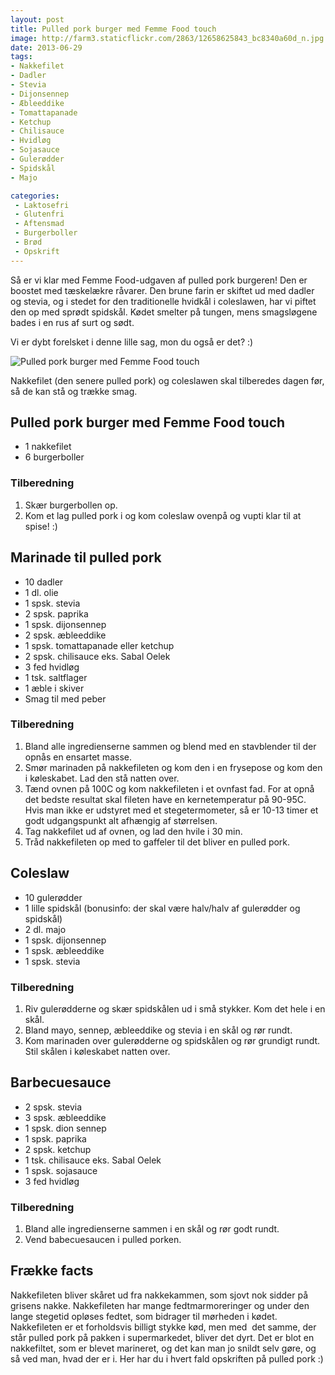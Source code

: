 ```yaml
---
layout: post
title: Pulled pork burger med Femme Food touch
image: http://farm3.staticflickr.com/2863/12658625843_bc8340a60d_n.jpg
date: 2013-06-29
tags:
- Nakkefilet
- Dadler
- Stevia
- Dijonsennep
- Æbleeddike
- Tomattapanade
- Ketchup
- Chilisauce
- Hvidløg
- Sojasauce
- Gulerødder
- Spidskål
- Majo

categories:
 - Laktosefri
 - Glutenfri
 - Aftensmad
 - Burgerboller
 - Brød
 - Opskrift
---
```

Så er vi klar med Femme Food-udgaven af pulled pork burgeren! Den er boostet med
tæskelækre råvarer. Den brune farin er skiftet ud med dadler og stevia, og i
stedet for den traditionelle hvidkål i coleslawen, har vi piftet den op med
sprødt spidskål.  Kødet smelter på tungen, mens smagsløgene bades i en rus af
surt og sødt.

Vi er dybt forelsket i denne lille sag, mon du også er det? :)

![Pulled pork burger med Femme Food touch](http://farm3.staticflickr.com/2863/12658625843_bc8340a60d.jpg)

Nakkefilet (den senere pulled pork) og coleslawen skal tilberedes dagen før, så
de kan stå og trække smag.

## Pulled pork burger med Femme Food touch
- 1 nakkefilet
- 6 burgerboller

### Tilberedning
1. Skær burgerbollen op.
2. Kom et lag pulled pork i og kom coleslaw ovenpå og vupti klar til at spise! :)

## Marinade til pulled pork
- 10 dadler
- 1 dl. olie
- 1 spsk. stevia
- 2 spsk. paprika
- 1 spsk. dijonsennep
- 2 spsk. æbleeddike
- 1 spsk. tomattapanade eller ketchup
- 2 spsk. chilisauce eks. Sabal Oelek
- 3 fed hvidløg
- 1 tsk. saltflager
- 1 æble i skiver
- Smag til med peber

### Tilberedning
1. Bland alle ingredienserne sammen og blend med en stavblender til der opnås en
   ensartet masse.
2. Smør marinaden på nakkefileten og kom den i en frysepose og kom den i
   køleskabet. Lad den stå natten over.
3. Tænd ovnen på 100C og kom nakkefileten i et ovnfast fad. For at opnå det
   bedste resultat skal fileten have en kernetemperatur på 90-95C. Hvis man ikke
   er udstyret med et stegetermometer, så er 10-13 timer et godt udgangspunkt alt
   afhængig af størrelsen.
4. Tag nakkefilet ud af ovnen, og lad den hvile i 30 min.
5. Tråd nakkefileten op med to gaffeler til det bliver en pulled pork.

## Coleslaw
- 10 gulerødder
- 1 lille spidskål (bonusinfo: der skal være halv/halv af gulerødder og
  spidskål)
- 2 dl. majo
- 1 spsk. dijonsennep
- 1 spsk. æbleeddike
- 1 spsk. stevia

### Tilberedning
1. Riv gulerødderne og skær spidskålen ud i små stykker. Kom det hele i en skål.
2. Bland mayo, sennep, æbleeddike og stevia i en skål og rør rundt.
3. Kom marinaden over gulerødderne og spidskålen og rør grundigt rundt. Stil
   skålen i køleskabet natten over.


## Barbecuesauce
- 2 spsk. stevia
- 3 spsk. æbleeddike
- 1 spsk. dion sennep
- 1 spsk. paprika
- 2 spsk. ketchup
- 1 tsk. chilisauce eks. Sabal Oelek
- 1 spsk. sojasauce 
- 3 fed hvidløg

### Tilberedning
1. Bland alle ingredienserne sammen i en skål og rør godt rundt.
2. Vend babecuesaucen i pulled porken.


## Frække facts
Nakkefileten bliver skåret ud fra nakkekammen, som sjovt nok sidder på grisens
nakke. Nakkefileten har mange fedtmarmoreringer og under den lange stegetid
opløses fedtet, som bidrager til mørheden i kødet. Nakkefileten er et
forholdsvis billigt stykke kød, men med  det samme, der står pulled pork på
pakken i supermarkedet, bliver det dyrt. Det er blot en nakkefiltet, som er
blevet marineret, og det kan man jo snildt selv gøre, og så ved man, hvad der er
i. Her har du i hvert fald opskriften på pulled pork :)
